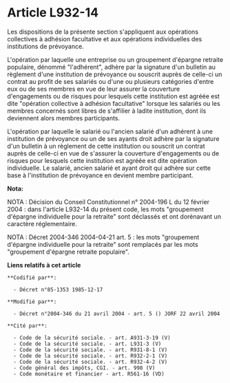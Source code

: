 # Article L932-14

Les dispositions de la présente section s'appliquent aux opérations collectives à adhésion facultative et aux opérations
individuelles des institutions de prévoyance.

L'opération par laquelle une entreprise ou un groupement d'épargne retraite populaire, dénommé "l'adhérent", adhère par la
signature d'un bulletin au règlement d'une institution de prévoyance ou souscrit auprès de celle-ci un contrat au profit de
ses salariés ou d'une ou plusieurs catégories d'entre eux ou de ses membres en vue de leur assurer la couverture
d'engagements ou de risques pour lesquels cette institution est agréée est dite "opération collective à adhésion facultative"
lorsque les salariés ou les membres concernés sont libres de s'affilier à ladite institution, dont ils deviennent alors
membres participants.

L'opération par laquelle le salarié ou l'ancien salarié d'un adhérent à une institution de prévoyance ou un de ses ayants
droit adhère par la signature d'un bulletin à un règlement de cette institution ou souscrit un contrat auprès de celle-ci en
vue de s'assurer la couverture d'engagements ou de risques pour lesquels cette institution est agréée est dite opération
individuelle. Le salarié, ancien salarié et ayant droit qui adhère sur cette base à l'institution de prévoyance en devient
membre participant.

**Nota:**

NOTA : Décision du Conseil Constitutionnel n° 2004-196 L du 12 février 2004 : dans l'article L932-14 du présent code, les
mots "groupement d'épargne individuelle pour la retraite" sont déclassés et ont dorénavant un caractère réglementaire.

NOTA : Décret 2004-346 2004-04-21 art. 5 : les mots "groupement d'épargne individuelle pour la retraite" sont remplacés par
les mots "groupement d'épargne retraite populaire".

**Liens relatifs à cet article**

	**Codifié par**:

	  - Décret n°85-1353 1985-12-17

	**Modifié par**:

	  - Décret n°2004-346 du 21 avril 2004 - art. 5 () JORF 22 avril 2004

	**Cité par**:

	  - Code de la sécurité sociale. - art. A931-3-19 (V)
	  - Code de la sécurité sociale. - art. L931-3 (V)
	  - Code de la sécurité sociale. - art. R931-8-1 (V)
	  - Code de la sécurité sociale. - art. R932-2-1 (V)
	  - Code de la sécurité sociale. - art. R932-4-2 (V)
	  - Code général des impôts, CGI. - art. 998 (V)
	  - Code monétaire et financier - art. R561-16 (VD)
